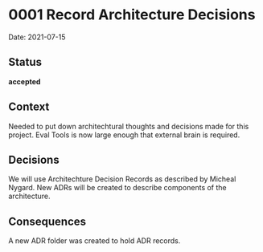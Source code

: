 # 0001 Record Architecture Decisions

Date: 2021-07-15

## Status

__accepted__

## Context

Needed to put down architechtural thoughts and decisions made for this project. Eval Tools is now large enough that external brain is required.

## Decisions

We will use Architechture Decision Records as described by Micheal Nygard. New ADRs will be created to describe components of the architecture.

## Consequences

A new ADR folder was created to hold ADR records.
